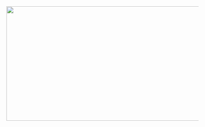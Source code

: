 <a href="https://github.com/devxb/gitanimals">
<img
  src="https://render.gitanimals.org/farms/hangooksaram"
  width="600"
  height="300"
/>
</a>
